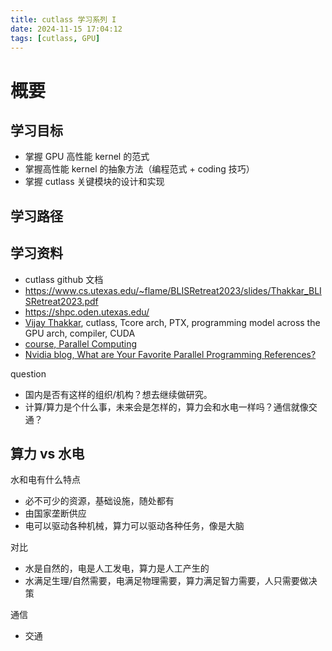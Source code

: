 ```yaml
---
title: cutlass 学习系列 I
date: 2024-11-15 17:04:12
tags: [cutlass, GPU]
---
```


# 概要

## 学习目标
- 掌握 GPU 高性能 kernel 的范式
- 掌握高性能 kernel 的抽象方法（编程范式 + coding 技巧）
- 掌握 cutlass 关键模块的设计和实现

## 学习路径



## 学习资料
- cutlass github 文档
- https://www.cs.utexas.edu/~flame/BLISRetreat2023/slides/Thakkar_BLISRetreat2023.pdf
- https://shpc.oden.utexas.edu/
- [Vijay Thakkar](https://developer.nvidia.com/blog/author/vithakkar/), cutlass, Tcore arch, PTX, programming model across the GPU arch, compiler, CUDA
- [course, Parallel Computing](https://www.cs.unc.edu/~prins/Classes/633/)
- [Nvidia blog, What are Your Favorite Parallel Programming References?](https://developer.nvidia.com/blog/what-are-your-favorite-parallel-programming-references/)


question
- 国内是否有这样的组织/机构？想去继续做研究。
- 计算/算力是个什么事，未来会是怎样的，算力会和水电一样吗？通信就像交通？

## 算力 vs 水电
水和电有什么特点
- 必不可少的资源，基础设施，随处都有
- 由国家垄断供应
- 电可以驱动各种机械，算力可以驱动各种任务，像是大脑

对比
- 水是自然的，电是人工发电，算力是人工产生的
- 水满足生理/自然需要，电满足物理需要，算力满足智力需要，人只需要做决策

通信
- 交通

